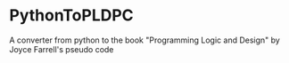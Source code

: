 # PythonToPLDPC
A converter from python to the book "Programming Logic and Design" by Joyce Farrell's pseudo code
